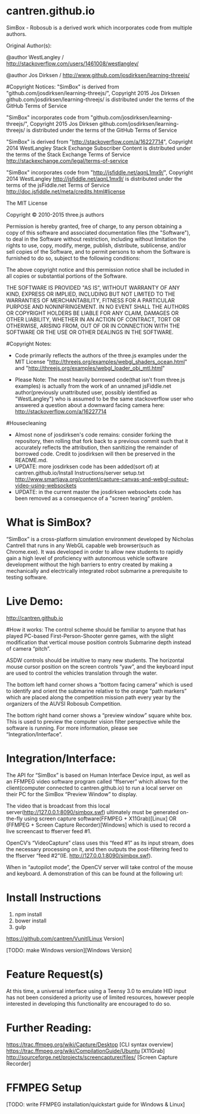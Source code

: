 # cantren.github.io

SimBox - Robosub is a derived work which incorporates code from multiple authors.

Original Author(s):

@author WestLangley / http://stackoverflow.com/users/1461008/westlangley/

@author Jos Dirksen / http://www.github.com/josdirksen/learning-threejs/

#Copyright Notices:
"SimBox" is derived from "github.com/josdirksen/learning-threejs/", Copyright 2015 Jos Dirksen
github.com/josdirksen/learning-threejs/ is distributed under the terms of the GitHub Terms of Service

"SimBox" incorporates code from "github.com/josdirksen/learning-threejs/", Copyright 2015 Jos Dirksen
github.com/josdirksen/learning-threejs/ is distributed under the terms of the GitHub Terms of Service
 
"SimBox" is derived from "http://stackoverflow.com/a/16227714", Copyright 2014 WestLangley
Stack Exchange Subscriber Content is distributed under the terms of the Stack Exchange Terms of Service
http://stackexchange.com/legal/terms-of-service

"SimBox" incorporates code from "http://jsfiddle.net/aqnL1mx9/", Copyright 2014 WestLangley
http://jsfiddle.net/aqnL1mx9/ is distributed under the terms of the jsFiddle.net Terms of Service
http://doc.jsfiddle.net/meta/credits.html#license

The MIT License

Copyright © 2010-2015 three.js authors

Permission is hereby granted, free of charge, to any person obtaining a copy
of this software and associated documentation files (the "Software"), to deal
in the Software without restriction, including without limitation the rights
to use, copy, modify, merge, publish, distribute, sublicense, and/or sell
copies of the Software, and to permit persons to whom the Software is
furnished to do so, subject to the following conditions:

The above copyright notice and this permission notice shall be included in
all copies or substantial portions of the Software.

THE SOFTWARE IS PROVIDED "AS IS", WITHOUT WARRANTY OF ANY KIND, EXPRESS OR
IMPLIED, INCLUDING BUT NOT LIMITED TO THE WARRANTIES OF MERCHANTABILITY,
FITNESS FOR A PARTICULAR PURPOSE AND NONINFRINGEMENT. IN NO EVENT SHALL THE
AUTHORS OR COPYRIGHT HOLDERS BE LIABLE FOR ANY CLAIM, DAMAGES OR OTHER
LIABILITY, WHETHER IN AN ACTION OF CONTRACT, TORT OR OTHERWISE, ARISING FROM,
OUT OF OR IN CONNECTION WITH THE SOFTWARE OR THE USE OR OTHER DEALINGS IN
THE SOFTWARE.

#Copyright Notes:
* Code primarily reflects the authors of the three.js examples under the MIT License 
"http://threejs.org/examples/webgl_shaders_ocean.html"
and
"http://threejs.org/examples/webgl_loader_obj_mtl.html"

* Please Note:
The most heavily borrowed code(that isn't from three.js examples) is actually from the work of an unnamed jsFiddle.net author(previously unattributed user, possibly identified as "WestLangley") who is assumed to be the same stackoverflow user who answered a question about a downward facing camera here: http://stackoverflow.com/a/16227714

#Housecleaning
* Almost none of josdirksen's code remains: consider forking the repository, then rolling that fork back to a previous commit such that it accurately reflects the attribution, then sanitizing the remainder of borrowed code. Credit to josdirksen will then be preserved in the README.md.
* UPDATE: more josdirksen code has been added(sort of) at cantren.github.io/Install Instructions/server setup.txt http://www.smartjava.org/content/capture-canvas-and-webgl-output-video-using-websockets
* UPDATE: in the current master the josdirksen websockets code has been removed as a consequence of a "screen tearing" problem. 





# What is SimBox?

“SimBox” is a cross-platform simulation environment developed by Nicholas Cantrell that runs in any WebGL capable web 
browser(such as Chrome.exe). It was developed in order to allow new students to rapidly gain a high level of proficiency with 
autonomous vehicle software development without the high barriers to entry created by making a mechanically and electrically 
integrated robot submarine a prerequisite to testing software.

# Live Demo:
http://cantren.github.io

#How it works:
The control scheme should be familiar to anyone that has played PC-based First-Person-Shooter genre games, with the slight 
modification that vertical mouse position controls Submarine depth instead of camera “pitch”.


ASDW controls should be intuitive to many new students. The horizontal mouse cursor position on the screen controls “yaw”, 
and the keyboard input are used to control the vehicles translation through the water.


The bottom left hand corner shows a “bottom facing camera” which is used to identify and orient the submarine relative to the 
orange “path markers” which are placed along the competition mission path every year by the organizers of the AUVSI Robosub 
Competition.


The bottom right hand corner shows a “preview window” square white box. This is used to preview the computer vision filter 
perspective while the software is running. For more information, please see “Integration/Interface”.


# Integration/Interface:
The API for “SimBox” is based on Human Interface Device input, as well as an FFMPEG video software program called “ffserver” 
which allows for the client(computer connected to cantren.github.io) to run a local server on their PC for the SimBox 
“Preview Window” to display.


The video that is broadcast from this local server(http://127.0.0.1:8090/simbox.swf) ultimately must be generated on-the-fly 
using screen capture software(FFMPEG + X11Grab)[Linux] OR (FFMPEG + Screen Capture Recorder)[Windows] which is used to record 
a live screencast to ffserver feed #1. 

OpenCV’s “VideoCapture” class uses this “feed #1” as its input stream, does the necessary processing on it, and then outputs 
the post-filtering feed to the ffserver “feed #2”(IE. http://127.0.0.1:8090/simbox.swf).


When in “autopilot mode”, the OpenCV server will take control of the mouse and keyboard. A demonstration of this can be found 
at the following url:

# Install Instructions

1. npm install
2. bower install
3. gulp

https://github.com/cantren/Vunit[Linux Version]

[TODO: make Windows version][Windows Version]

# Feature Request(s)
At this time, a universal interface using a Teensy 3.0 to emulate HID input has not been considered a priority use of limited 
resources, however people interested in developing this functionality are encouraged to do so.

# Further Reading:
https://trac.ffmpeg.org/wiki/Capture/Desktop [CLI syntax overview]
https://trac.ffmpeg.org/wiki/CompilationGuide/Ubuntu [X11Grab]
http://sourceforge.net/projects/screencapturer/files/ [Screen Capture Recorder]

# FFMPEG Setup
[TODO: write FFMPEG installation/quickstart guide for Windows & Linux]
